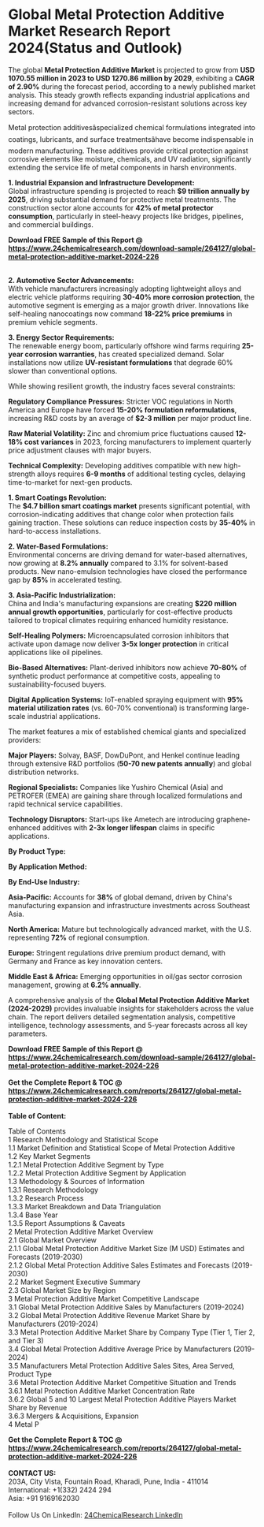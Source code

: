 <h1>Global Metal Protection Additive Market Research Report 2024(Status and Outlook)</h1><p>The global <strong>Metal Protection Additive Market</strong> is projected to grow from <strong>USD 1070.55 million in 2023 to USD 1270.86 million by 2029</strong>, exhibiting a <strong>CAGR of 2.90%</strong> during the forecast period, according to a newly published market analysis. This steady growth reflects expanding industrial applications and increasing demand for advanced corrosion-resistant solutions across key sectors.</p><p>Metal protection additivesâspecialized chemical formulations integrated into coatings, lubricants, and surface treatmentsâhave become indispensable in modern manufacturing. These additives provide critical protection against corrosive elements like moisture, chemicals, and UV radiation, significantly extending the service life of metal components in harsh environments.</p><p><strong>1. Industrial Expansion and Infrastructure Development:</strong><br>
Global infrastructure spending is projected to reach <strong>$9 trillion annually by 2025</strong>, driving substantial demand for protective metal treatments. The construction sector alone accounts for <strong>42% of metal protector consumption</strong>, particularly in steel-heavy projects like bridges, pipelines, and commercial buildings.</p><div><b>Download FREE Sample of this Report @ 
            <a href="https://www.24chemicalresearch.com/download-sample/264127/global-metal-protection-additive-market-2024-226">
            https://www.24chemicalresearch.com/download-sample/264127/global-metal-protection-additive-market-2024-226</a></b></div><br><p><strong>2. Automotive Sector Advancements:</strong><br>
With vehicle manufacturers increasingly adopting lightweight alloys and electric vehicle platforms requiring <strong>30-40% more corrosion protection</strong>, the automotive segment is emerging as a major growth driver. Innovations like self-healing nanocoatings now command <strong>18-22% price premiums</strong> in premium vehicle segments.</p><p><strong>3. Energy Sector Requirements:</strong><br>
The renewable energy boom, particularly offshore wind farms requiring <strong>25-year corrosion warranties</strong>, has created specialized demand. Solar installations now utilize <strong>UV-resistant formulations</strong> that degrade 60% slower than conventional options.</p><p>While showing resilient growth, the industry faces several constraints:</p><p><strong>Regulatory Compliance Pressures:</strong> Stricter VOC regulations in North America and Europe have forced <strong>15-20% formulation reformulations</strong>, increasing R&amp;D costs by an average of <strong>$2-3 million</strong> per major product line.</p><p><strong>Raw Material Volatility:</strong> Zinc and chromium price fluctuations caused <strong>12-18% cost variances</strong> in 2023, forcing manufacturers to implement quarterly price adjustment clauses with major buyers.</p><p><strong>Technical Complexity:</strong> Developing additives compatible with new high-strength alloys requires <strong>6-9 months</strong> of additional testing cycles, delaying time-to-market for next-gen products.</p><p><strong>1. Smart Coatings Revolution:</strong><br>
The <strong>$4.7 billion smart coatings market</strong> presents significant potential, with corrosion-indicating additives that change color when protection fails gaining traction. These solutions can reduce inspection costs by <strong>35-40%</strong> in hard-to-access installations.</p><p><strong>2. Water-Based Formulations:</strong><br>
Environmental concerns are driving demand for water-based alternatives, now growing at <strong>8.2% annually</strong> compared to 3.1% for solvent-based products. New nano-emulsion technologies have closed the performance gap by <strong>85%</strong> in accelerated testing.</p><p><strong>3. Asia-Pacific Industrialization:</strong><br>
China and India's manufacturing expansions are creating <strong>$220 million annual growth opportunities</strong>, particularly for cost-effective products tailored to tropical climates requiring enhanced humidity resistance.</p><p><strong>Self-Healing Polymers:</strong> Microencapsulated corrosion inhibitors that activate upon damage now deliver <strong>3-5x longer protection</strong> in critical applications like oil pipelines.</p><p><strong>Bio-Based Alternatives:</strong> Plant-derived inhibitors now achieve <strong>70-80%</strong> of synthetic product performance at competitive costs, appealing to sustainability-focused buyers.</p><p><strong>Digital Application Systems:</strong> IoT-enabled spraying equipment with <strong>95% material utilization rates</strong> (vs. 60-70% conventional) is transforming large-scale industrial applications.</p><p>The market features a mix of established chemical giants and specialized providers:</p><p><strong>Major Players:</strong> Solvay, BASF, DowDuPont, and Henkel continue leading through extensive R&amp;D portfolios (<strong>50-70 new patents annually</strong>) and global distribution networks.</p><p><strong>Regional Specialists:</strong> Companies like Yushiro Chemical (Asia) and PETROFER (EMEA) are gaining share through localized formulations and rapid technical service capabilities.</p><p><strong>Technology Disruptors:</strong> Start-ups like Ametech are introducing graphene-enhanced additives with <strong>2-3x longer lifespan</strong> claims in specific applications.</p><p><strong>By Product Type:</strong></p><p><strong>By Application Method:</strong></p><p><strong>By End-Use Industry:</strong></p><p><strong>Asia-Pacific:</strong> Accounts for <strong>38%</strong> of global demand, driven by China's manufacturing expansion and infrastructure investments across Southeast Asia.</p><p><strong>North America:</strong> Mature but technologically advanced market, with the U.S. representing <strong>72%</strong> of regional consumption.</p><p><strong>Europe:</strong> Stringent regulations drive premium product demand, with Germany and France as key innovation centers.</p><p><strong>Middle East &amp; Africa:</strong> Emerging opportunities in oil/gas sector corrosion management, growing at <strong>6.2% annually</strong>.</p><p>A comprehensive analysis of the <strong>Global Metal Protection Additive Market (2024-2029)</strong> provides invaluable insights for stakeholders across the value chain. The report delivers detailed segmentation analysis, competitive intelligence, technology assessments, and 5-year forecasts across all key parameters.</p><div><b>Download FREE Sample of this Report @ 
            <a href="https://www.24chemicalresearch.com/download-sample/264127/global-metal-protection-additive-market-2024-226">
            https://www.24chemicalresearch.com/download-sample/264127/global-metal-protection-additive-market-2024-226</a></b></div><br><div><b>Get the Complete Report & TOC @ 
            <a href="https://www.24chemicalresearch.com/reports/264127/global-metal-protection-additive-market-2024-226">
            https://www.24chemicalresearch.com/reports/264127/global-metal-protection-additive-market-2024-226</a></b></div><br>
            <b>Table of Content:</b><p>Table of Contents<br />
1 Research Methodology and Statistical Scope<br />
1.1 Market Definition and Statistical Scope of Metal Protection Additive<br />
1.2 Key Market Segments<br />
1.2.1 Metal Protection Additive Segment by Type<br />
1.2.2 Metal Protection Additive Segment by Application<br />
1.3 Methodology & Sources of Information<br />
1.3.1 Research Methodology<br />
1.3.2 Research Process<br />
1.3.3 Market Breakdown and Data Triangulation<br />
1.3.4 Base Year<br />
1.3.5 Report Assumptions & Caveats<br />
2 Metal Protection Additive Market Overview<br />
2.1 Global Market Overview<br />
2.1.1 Global Metal Protection Additive Market Size (M USD) Estimates and Forecasts (2019-2030)<br />
2.1.2 Global Metal Protection Additive Sales Estimates and Forecasts (2019-2030)<br />
2.2 Market Segment Executive Summary<br />
2.3 Global Market Size by Region<br />
3 Metal Protection Additive Market Competitive Landscape<br />
3.1 Global Metal Protection Additive Sales by Manufacturers (2019-2024)<br />
3.2 Global Metal Protection Additive Revenue Market Share by Manufacturers (2019-2024)<br />
3.3 Metal Protection Additive Market Share by Company Type (Tier 1, Tier 2, and Tier 3)<br />
3.4 Global Metal Protection Additive Average Price by Manufacturers (2019-2024)<br />
3.5 Manufacturers Metal Protection Additive Sales Sites, Area Served, Product Type<br />
3.6 Metal Protection Additive Market Competitive Situation and Trends<br />
3.6.1 Metal Protection Additive Market Concentration Rate<br />
3.6.2 Global 5 and 10 Largest Metal Protection Additive Players Market Share by Revenue<br />
3.6.3 Mergers & Acquisitions, Expansion<br />
4 Metal P</p><div><b>Get the Complete Report & TOC @ 
            <a href="https://www.24chemicalresearch.com/reports/264127/global-metal-protection-additive-market-2024-226">
            https://www.24chemicalresearch.com/reports/264127/global-metal-protection-additive-market-2024-226</a></b></div><br><b>CONTACT US:</b><br>
            203A, City Vista, Fountain Road, Kharadi, Pune, India - 411014<br>
            International: +1(332) 2424 294<br>
            Asia: +91 9169162030 <br><br>
            Follow Us On LinkedIn: <a href="https://www.linkedin.com/company/24chemicalresearch/">24ChemicalResearch LinkedIn</a>